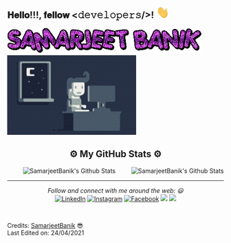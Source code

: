 <p align="center">
  <h2>𝐇𝐞𝐥𝐥𝐨!!!, 𝐟𝐞𝐥𝐥𝐨𝐰 <𝚍𝚎𝚟𝚎𝚕𝚘𝚙𝚎𝚛𝚜/>! <img src="https://github.com/SamarjeetBanik/SamarjeetBanik/blob/main/Gifs/Hi.gif" width="30px"></h2>
</p>

<img alt="name" src="https://github.com/SamarjeetBanik/SamarjeetBanik/blob/main/Gifs/name.gif" align=""/>
<img alt="Night Coding" src="https://github.com/SamarjeetBanik/SamarjeetBanik/blob/main/Gifs/Night-Coding.gif" align=""/>

<div align="center">
  <h2 align="center">⚙️ My GitHub Stats ⚙️</h2>
  <img src="https://github-readme-stats.vercel.app/api?username=SamarjeetBanik&include_all_commits=true&count_private=true&show_icons=true&line_height=20&title_color=7A7ADB&icon_color=2234AE&text_color=D3D3D3&bg_color=0,000000,130F40" alt="SamarjeetBanik's Github Stats">
  <img align="right" src="https://github-readme-stats.vercel.app/api/top-langs?username=SamarjeetBanik&show_icons=true&locale=en&layout=compact&title_color=7A7ADB&icon_color=2234AE&text_color=D3D3D3&bg_color=0,000000,130F40" alt="SamarjeetBanik's Github Stats">
</div>

<hr>

<p align="center">
  <i>Follow and connect with me around the web: 😃</i><br>
  <a href="https://www.linkedin.com/in/samarjeet-banik-652394172/" target="_blank"><img src="https://img.shields.io/badge/LinkedIn-%230077B5.svg?&style=flat-square&logo=linkedin&logoColor=white" alt="LinkedIn"></a>
  <a href="https://www.instagram.com/_.banik_samarjeet._/" target="_blank"><img src="https://img.shields.io/badge/Instagram-%23E4405F.svg?&style=flat-square&logo=instagram&logoColor=white" alt="Instagram"></a>
  <a href="https://www.facebook.com/profile.php?id=100007586388142" target="_blank"><img src="https://img.shields.io/badge/Facebook-%231877F2.svg?&style=flat-square&logo=facebook&logoColor=white" alt="Facebook"></a>
  <a href="https://github.com/SamarjeetBanik" target="_blank"><img src="https://img.shields.io/badge/-GitHub-black?logo=github&style=flat-square"/></a>
  <a href="https://twitter.com/banik_samarjeet"><img src="https://img.shields.io/badge/Twitter-blue?logo=twitter&style=flat-square"/></a>
</p>

<br>

Credits: [SamarjeetBanik](https://github.com/SamarjeetBanik) 😎
<br>
Last Edited on: 24/04/2021

<!--
**SamarjeetBanik/SamarjeetBanik** is a ✨ _special_ ✨ repository because its `README.md` (this file) appears on your GitHub profile.

Here are some ideas to get you started:

- 🔭 I’m currently working on ...
- 🌱 I’m currently learning ...
- 👯 I’m looking to collaborate on ...
- 🤔 I’m looking for help with ...
- 💬 Ask me about ...
- 📫 How to reach me: ...
- 😄 Pronouns: ...
- ⚡ Fun fact: ...
-->
